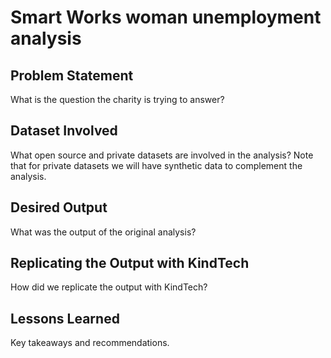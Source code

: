 # Smart Works woman unemployment analysis

## Problem Statement

What is the question the charity is trying to answer?

## Dataset Involved

What open source and private datasets are involved in the analysis? Note that for private datasets we will have synthetic data to complement the analysis.

## Desired Output

What was the output of the original analysis?

## Replicating the Output with KindTech

How did we replicate the output with KindTech?

## Lessons Learned

Key takeaways and recommendations.

